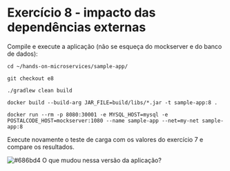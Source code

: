# Exercício 8 - impacto das dependências externas

Compile e execute a aplicação (não se esqueça do mockserver e do banco de dados):

```console
cd ~/hands-on-microservices/sample-app/

git checkout e8

./gradlew clean build

docker build --build-arg JAR_FILE=build/libs/*.jar -t sample-app:8 .

docker run --rm -p 8080:30001 -e MYSQL_HOST=mysql -e POSTALCODE_HOST=mockserver:1080 --name sample-app --net=my-net sample-app:8
```

Execute novamente o teste de carga com os valores do exercício 7 e compare os resultados.

![#686bd4](https://via.placeholder.com/10/686bd4?text=+)  O que mudou nessa versão da aplicação?
